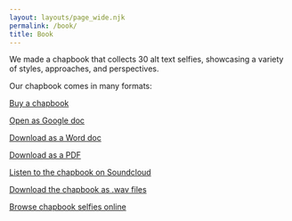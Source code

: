 ```yaml
---
layout: layouts/page_wide.njk
permalink: /book/
title: Book
---
```

We made a chapbook that collects 30 alt text selfies, showcasing a variety of styles, approaches, and perspectives.

Our chapbook comes in many formats:

<a href="https://forms.gle/3Snbv6Hm9gZfPZXy6" target="_blank" class="ats-button">Buy a chapbook</a>

<a href="https://docs.google.com/document/d/1o4dbbsqHpfyGTvlNcZPUMrxVQYVqHC2WKJ9AglfshPI/edit?usp=sharing" target="_blank" class="ats-button">Open as Google doc</a>

<a href="assets/sounds/alt-text-selfies-chapbook.docx" class="ats-button">Download as a Word doc</a>

<a href="#" class="ats-button">Download as a PDF</a>

<a href="#" class="ats-button">Listen to the chapbook on Soundcloud</a>

<a href="#" class="ats-button">Download the chapbook as .wav files</a>

<a href="https://alt-text-selfies.netlify.app/selfies/?filter=chapbook" class="ats-button">Browse chapbook selfies online</a>
